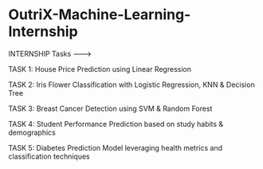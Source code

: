 # OutriX-Machine-Learning-Internship

INTERNSHIP Tasks --->

TASK 1: House Price Prediction using Linear Regression

TASK 2: Iris Flower Classification with Logistic Regression, KNN & Decision Tree

TASK 3: Breast Cancer Detection using SVM & Random Forest

TASK 4: Student Performance Prediction based on study habits & demographics

TASK 5: Diabetes Prediction Model leveraging health metrics and classification techniques
